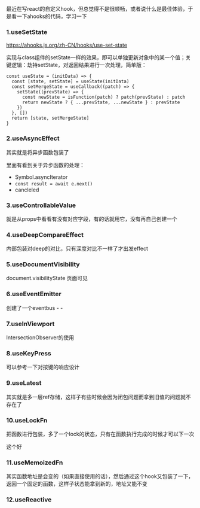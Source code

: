 最近在写react的自定义hook，但总觉得不是很顺畅，或者说什么是最佳体验，于是看一下ahooks的代码，学习一下

### 1.useSetState
https://ahooks.js.org/zh-CN/hooks/use-set-state

实现与class组件的setState一样的效果，即可以单独更新对象中的某一个值；关键逻辑：劫持setState，对返回结果进行一次处理，简单版：

```
const useState = (initData) => {
  const [state, setState] = useState(initData)
  const setMergeState = useCallback((patch) => {
    setState((prevState) => {
      const newState = isFunction(patch) ? patch(prevState) : patch
      return newState ? { ...prevState, ...newState } : prevState
    })
  }, [])
  return [state, setMergeState]
}
```

### 2.useAsyncEffect
其实就是将异步函数包装了

里面有看到关于异步函数的处理：
- Symbol.asyncIterator
- `const result = await e.next()`
- cancleled

### 3.useControllableValue
就是从props中看看有没有对应字段，有的话就用它，没有再自己创建一个

### 4.useDeepCompareEffect
内部包装对deep的对比，只有深度对比不一样了才出发effect

### 5.useDocumentVisibility
document.visibilityState 页面可见

### 6.useEventEmitter
创建了一个eventbus - -

### 7.useInViewport

IntersectionObserver的使用

### 8.useKeyPress
可以参考一下对按键的响应设计

### 9.useLatest

其实就是多一层ref存储，这样子有些时候会因为闭包问题而拿到旧值的问题就不存在了

### 10.useLockFn

把函数进行包装，多了一个lock的状态，只有在函数执行完成的时候才可以下一次

这个好

### 11.useMemoizedFn

其实函数地址是会变的（如果直接使用的话），然后通过这个hook又包装了一下，返回一个固定的函数，这样子状态能拿到新的，地址又能不变

### 12.useReactive









